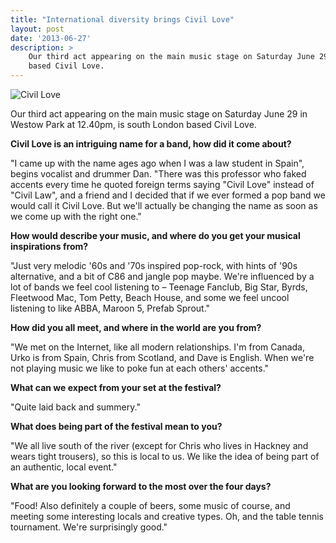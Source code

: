 ```yaml
---
title: "International diversity brings Civil Love"
layout: post
date: '2013-06-27'
description: >
    Our third act appearing on the main music stage on Saturday June 29 in Westow Park at 12.40pm, is south London
    based Civil Love.
---
```


<img src="/images/blog/2013-06-27-civil-love.jpg" alt="Civil Love" class="right" />

Our third act appearing on the main music stage on Saturday June 29 in Westow Park at 12.40pm, is south London
based Civil Love.  

**Civil Love is an intriguing name for a band, how did it come about?**

"I came up with the name ages ago when I was a law student in Spain", begins vocalist and drummer Dan. "There was 
this professor who faked accents every time he quoted foreign terms saying "Civil Love" instead of "Civil Law", and 
a friend and I decided that if we ever formed a pop band we would call it Civil Love. But we'll actually be changing 
the name as soon as we come up with the right one."

**How would describe your music, and where do you get your musical inspirations from?**

"Just very melodic '60s and '70s inspired pop-rock, with hints of '90s alternative, and a bit of C86 and jangle pop 
maybe. We're influenced by a lot of bands we feel cool listening to – Teenage Fanclub, Big Star, Byrds, Fleetwood Mac, 
Tom Petty, Beach House, and some we feel uncool listening to like ABBA, Maroon 5, Prefab Sprout."

**How did you all meet, and where in the world are you from?**

"We met on the Internet, like all modern relationships. I'm from Canada, Urko is from Spain, Chris from Scotland, and 
Dave is English. When we're not playing music we like to poke fun at each others' accents."

**What can we expect from your set at the festival?**

"Quite laid back and summery."

**What does being part of the festival mean to you?**

"We all live south of the river (except for Chris who lives in Hackney and wears tight trousers), so this is local 
to us. We like the idea of being part of an authentic, local event."

**What are you looking forward to the most over the four days?**

"Food! Also definitely a couple of beers, some music of course, and meeting some interesting locals and creative 
types. Oh, and the table tennis tournament. We're surprisingly good."